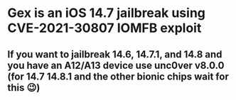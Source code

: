 # Gex is an iOS 14.7 jailbreak using CVE-2021-30807 IOMFB exploit

## If you want to jailbreak 14.6, 14.7.1, and 14.8 and you have an A12/A13 device use unc0ver v8.0.0 (for 14.7 14.8.1 and the other bionic chips wait for this 😉)
